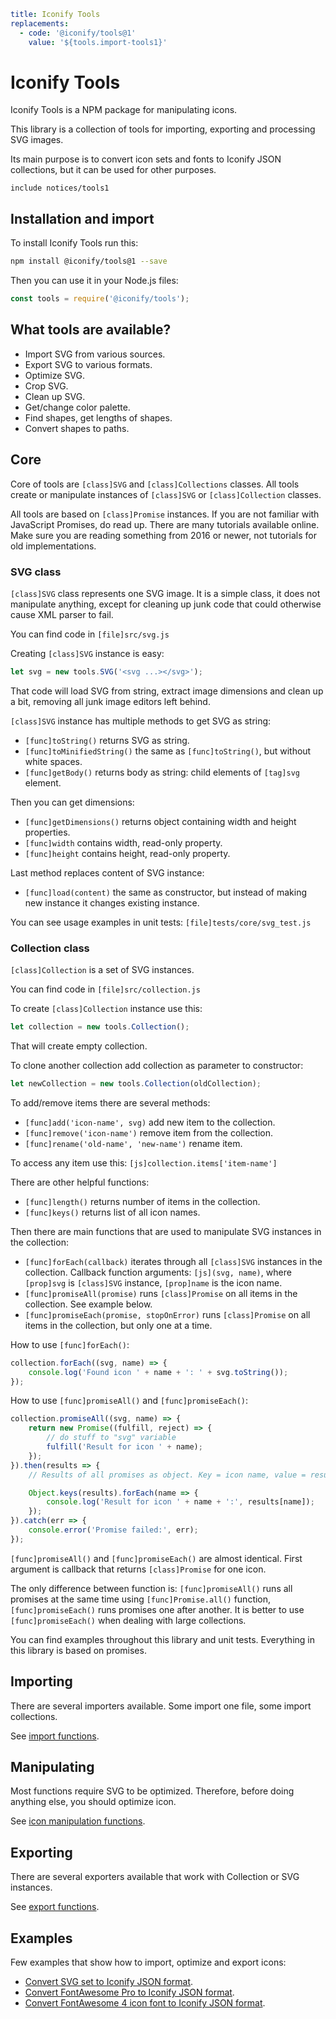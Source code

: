 ```yaml
title: Iconify Tools
replacements:
  - code: '@iconify/tools@1'
    value: '${tools.import-tools1}'
```

# Iconify Tools

Iconify Tools is a NPM package for manipulating icons.

This library is a collection of tools for importing, exporting and processing SVG images.

Its main purpose is to convert icon sets and fonts to Iconify JSON collections, but it can be used for other purposes.

`include notices/tools1`

## Installation and import

To install Iconify Tools run this:

```bash
npm install @iconify/tools@1 --save
```

Then you can use it in your Node.js files:

```js
const tools = require('@iconify/tools');
```

## What tools are available?

- Import SVG from various sources.
- Export SVG to various formats.
- Optimize SVG.
- Crop SVG.
- Clean up SVG.
- Get/change color palette.
- Find shapes, get lengths of shapes.
- Convert shapes to paths.

## Core

Core of tools are `[class]SVG` and `[class]Collections` classes. All tools create or manipulate instances of `[class]SVG` or `[class]Collection` classes.

All tools are based on `[class]Promise` instances. If you are not familiar with JavaScript Promises, do read up. There are many tutorials available online. Make sure you are reading something from 2016 or newer, not tutorials for old implementations.

### SVG class

`[class]SVG` class represents one SVG image. It is a simple class, it does not manipulate anything, except for
cleaning up junk code that could otherwise cause XML parser to fail.

You can find code in `[file]src/svg.js`

Creating `[class]SVG` instance is easy:

```js
let svg = new tools.SVG('<svg ...></svg>');
```

That code will load SVG from string, extract image dimensions and clean up a bit, removing all junk image editors left
behind.

`[class]SVG` instance has multiple methods to get SVG as string:

- `[func]toString()` returns SVG as string.
- `[func]toMinifiedString()` the same as `[func]toString()`, but without white spaces.
- `[func]getBody()` returns body as string: child elements of `[tag]svg` element.

Then you can get dimensions:

- `[func]getDimensions()` returns object containing width and height properties.
- `[func]width` contains width, read-only property.
- `[func]height` contains height, read-only property.

Last method replaces content of SVG instance:

- `[func]load(content)` the same as constructor, but instead of making new instance it changes existing instance.

You can see usage examples in unit tests: `[file]tests/core/svg_test.js`

### Collection class

`[class]Collection` is a set of SVG instances.

You can find code in `[file]src/collection.js`

To create `[class]Collection` instance use this:

```js
let collection = new tools.Collection();
```

That will create empty collection.

To clone another collection add collection as parameter to constructor:

```js
let newCollection = new tools.Collection(oldCollection);
```

To add/remove items there are several methods:

- `[func]add('icon-name', svg)` add new item to the collection.
- `[func]remove('icon-name')` remove item from the collection.
- `[func]rename('old-name', 'new-name')` rename item.

To access any item use this: `[js]collection.items['item-name']`

There are other helpful functions:

- `[func]length()` returns number of items in the collection.
- `[func]keys()` returns list of all icon names.

Then there are main functions that are used to manipulate SVG instances in the collection:

- `[func]forEach(callback)` iterates through all `[class]SVG` instances in the collection. Callback function arguments: `[js](svg, name)`, where `[prop]svg` is `[class]SVG` instance, `[prop]name` is the icon name.
- `[func]promiseAll(promise)` runs `[class]Promise` on all items in the collection. See example below.
- `[func]promiseEach(promise, stopOnError)` runs `[class]Promise` on all items in the collection, but only one at a time.

How to use `[func]forEach()`:

```js
collection.forEach((svg, name) => {
    console.log('Found icon ' + name + ': ' + svg.toString());
});
```

How to use `[func]promiseAll()` and `[func]promiseEach()`:

```js
collection.promiseAll((svg, name) => {
    return new Promise((fulfill, reject) => {
        // do stuff to "svg" variable
        fulfill('Result for icon ' + name);
    });
}).then(results => {
    // Results of all promises as object. Key = icon name, value = result for that icon

    Object.keys(results).forEach(name => {
        console.log('Result for icon ' + name + ':', results[name]);
    });
}).catch(err => {
    console.error('Promise failed:', err);
});
```

`[func]promiseAll()` and `[func]promiseEach()` are almost identical. First argument is callback that returns `[class]Promise` for one icon.

The only difference between function is: `[func]promiseAll()` runs all promises at the same time using `[func]Promise.all()` function, `[func]promiseEach()` runs promises one after another. It is better to use `[func]promiseEach()` when dealing with large collections.

You can find examples throughout this library and unit tests. Everything in this library is based on promises.

## Importing

There are several importers available. Some import one file, some import collections.

See [import functions](./import.md).

## Manipulating

Most functions require SVG to be optimized. Therefore, before doing anything else, you should optimize icon.

See [icon manipulation functions](./manipulation.md).

## Exporting

There are several exporters available that work with Collection or SVG instances.

See [export functions](./export.md).

## Examples

Few examples that show how to import, optimize and export icons:

- [Convert SVG set to Iconify JSON format](./import-mdi.md).
- [Convert FontAwesome Pro to Iconify JSON format](./import-fa-pro.md).
- [Convert FontAwesome 4 icon font to Iconify JSON format](./import-font.md).
